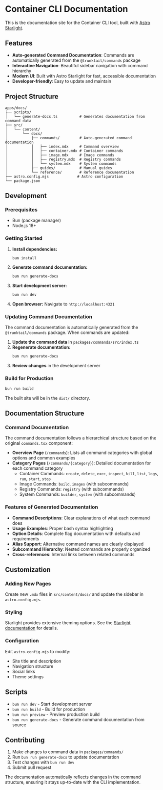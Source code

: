 # Container CLI Documentation

This is the documentation site for the Container CLI tool, built with [Astro Starlight](https://starlight.astro.build/).

## Features

- **Auto-generated Command Documentation**: Commands are automatically generated from the `@trunktail/commands` package
- **Interactive Navigation**: Beautiful sidebar navigation with command hierarchy
- **Modern UI**: Built with Astro Starlight for fast, accessible documentation
- **Developer-friendly**: Easy to update and maintain

## Project Structure

```
apps/docs/
├── scripts/
│   └── generate-docs.ts          # Generates documentation from command data
├── src/
│   └── content/
│       └── docs/
│           ├── commands/         # Auto-generated command documentation
│           │   ├── index.mdx     # Command overview
│           │   ├── container.mdx # Container commands
│           │   ├── image.mdx     # Image commands
│           │   ├── registry.mdx  # Registry commands
│           │   └── system.mdx    # System commands
│           ├── guides/           # Manual guides
│           └── reference/        # Reference documentation
├── astro.config.mjs             # Astro configuration
└── package.json
```

## Development

### Prerequisites

- Bun (package manager)
- Node.js 18+

### Getting Started

1. **Install dependencies:**

   ```bash
   bun install
   ```

2. **Generate command documentation:**

   ```bash
   bun run generate-docs
   ```

3. **Start development server:**

   ```bash
   bun run dev
   ```

4. **Open browser:**
   Navigate to `http://localhost:4321`

### Updating Command Documentation

The command documentation is automatically generated from the `@trunktail/commands` package. When commands are updated:

1. **Update the command data** in `packages/commands/src/index.ts`
2. **Regenerate documentation:**
   ```bash
   bun run generate-docs
   ```
3. **Review changes** in the development server

### Build for Production

```bash
bun run build
```

The built site will be in the `dist/` directory.

## Documentation Structure

### Command Documentation

The command documentation follows a hierarchical structure based on the original `commands.tsx` component:

- **Overview Page** (`/commands`): Lists all command categories with global options and common examples
- **Category Pages** (`/commands/{category}`): Detailed documentation for each command category
  - Container Commands: `create`, `delete`, `exec`, `inspect`, `kill`, `list`, `logs`, `run`, `start`, `stop`
  - Image Commands: `build`, `images` (with subcommands)
  - Registry Commands: `registry` (with subcommands)
  - System Commands: `builder`, `system` (with subcommands)

### Features of Generated Documentation

- **Command Descriptions**: Clear explanations of what each command does
- **Usage Examples**: Proper bash syntax highlighting
- **Option Details**: Complete flag documentation with defaults and requirements
- **Alias Support**: Alternative command names are clearly displayed
- **Subcommand Hierarchy**: Nested commands are properly organized
- **Cross-references**: Internal links between related commands

## Customization

### Adding New Pages

Create new `.mdx` files in `src/content/docs/` and update the sidebar in `astro.config.mjs`.

### Styling

Starlight provides extensive theming options. See the [Starlight documentation](https://starlight.astro.build/guides/customization/) for details.

### Configuration

Edit `astro.config.mjs` to modify:

- Site title and description
- Navigation structure
- Social links
- Theme settings

## Scripts

- `bun run dev` - Start development server
- `bun run build` - Build for production
- `bun run preview` - Preview production build
- `bun run generate-docs` - Generate command documentation from source

## Contributing

1. Make changes to command data in `packages/commands/`
2. Run `bun run generate-docs` to update documentation
3. Test changes with `bun run dev`
4. Submit pull request

The documentation automatically reflects changes in the command structure, ensuring it stays up-to-date with the CLI implementation.
